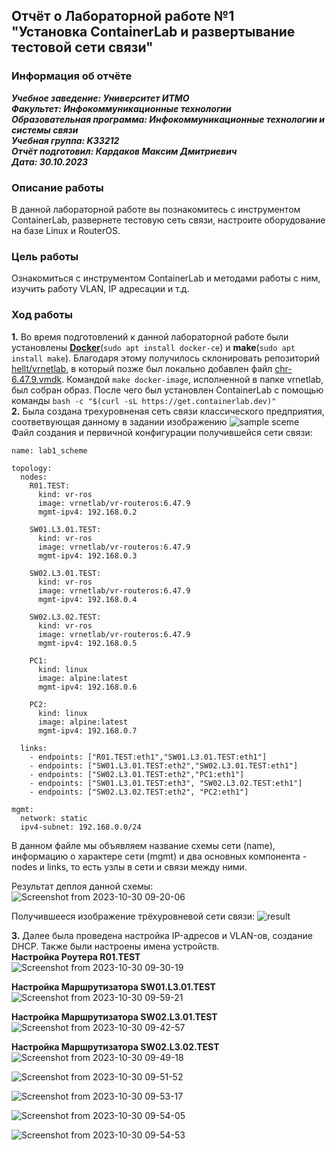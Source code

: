 ## Отчёт о Лабораторной работе №1 <br>"Установка ContainerLab и развертывание тестовой сети связи"

### Информация об отчёте

***Учебное заведение: Университет ИТМО***  
***Факультет: Инфокоммуникационные технологии***  
***Образовательная программа: Инфокоммуникационные технологии и системы связи***  
***Учебная группа: K33212***  
***Отчёт подготовил: Кардаков Максим Дмитриевич***  
***Дата: 30.10.2023***  

### Описание работы

В данной лабораторной работе вы познакомитесь с инструментом ContainerLab, развернете тестовую сеть связи, настроите оборудование на базе Linux и RouterOS.

### Цель работы

Ознакомиться с инструментом ContainerLab и методами работы с ним, изучить работу VLAN, IP адресации и т.д.

### Ход работы

**1.** Во время подготовлений к данной лабораторной работе были установлены [**Docker**](https://www.docker.com/)(```sudo apt install docker-ce```) и **make**(```sudo apt install make```). Благодаря этому получилось склонировать репозиторий [hellt/vrnetlab](https://github.com/hellt/vrnetlab), в который позже был локально добавлен файл [chr-6.47.9.vmdk](https://download.mikrotik.com/routeros/6.47.9/chr-6.47.9.vmdk). Командой ```make docker-image```, исполненной в папке vrnetlab, был собран образ. После чего был установлен ContainerLab с помощью команды ```bash -c "$(curl -sL https://get.containerlab.dev)"```  
**2.** Была создана трехуровненая сеть связи классического предприятия, соответвующая данному в задании изображению ![sample sceme](https://itmo-ict-faculty.github.io/introduction-in-routing/education/labs2023_2024/lab1/3tiernetwork.png) <br> Файл создания и первичной конфигурации получившейся сети связи:
  ```
  name: lab1_scheme

  topology:
    nodes:
      R01.TEST:
        kind: vr-ros
        image: vrnetlab/vr-routeros:6.47.9
        mgmt-ipv4: 192.168.0.2
      
      SW01.L3.01.TEST:
        kind: vr-ros
        image: vrnetlab/vr-routeros:6.47.9
        mgmt-ipv4: 192.168.0.3

      SW02.L3.01.TEST:
        kind: vr-ros
        image: vrnetlab/vr-routeros:6.47.9
        mgmt-ipv4: 192.168.0.4

      SW02.L3.02.TEST:
        kind: vr-ros
        image: vrnetlab/vr-routeros:6.47.9
        mgmt-ipv4: 192.168.0.5

      PC1:
        kind: linux
        image: alpine:latest
        mgmt-ipv4: 192.168.0.6

      PC2:
        kind: linux
        image: alpine:latest
        mgmt-ipv4: 192.168.0.7

    links:
      - endpoints: ["R01.TEST:eth1","SW01.L3.01.TEST:eth1"]
      - endpoints: ["SW01.L3.01.TEST:eth2","SW02.L3.01.TEST:eth1"]
      - endpoints: ["SW02.L3.01.TEST:eth2","PC1:eth1"]
      - endpoints: ["SW01.L3.01.TEST:eth3", "SW02.L3.02.TEST:eth1"]
      - endpoints: ["SW02.L3.02.TEST:eth2", "PC2:eth1"]

  mgmt:
    network: static
    ipv4-subnet: 192.168.0.0/24
  ```

В данном файле мы объявляем название схемы сети (name), информацию о характере сети (mgmt) и два основных компонента - nodes и links, то есть узлы в сети и связи между ними.  

Результат деплоя данной схемы: ![Screenshot from 2023-10-30 09-20-06](https://github.com/shuNya19/2023_2024-introduction_in_routing-k33212-kardakov-m-d/assets/66511121/05c9cc91-d9f9-4f23-8389-157dd6fd1148)

Получившееся изображение трёхуровневой сети связи: ![result](https://github.com/shuNya19/2023_2024-introduction_in_routing-k33212-kardakov-m-d/assets/66511121/8d2cd628-a6e7-451e-bc85-330d6e0e756d)


**3.** Далее была проведена настройка IP-адресов и VLAN-ов, создание DHCP. Также были настроены имена устройств.<br>
  **Настройка Роутера R01.TEST**  
  ![Screenshot from 2023-10-30 09-30-19](https://github.com/shuNya19/2023_2024-introduction_in_routing-k33212-kardakov-m-d/assets/66511121/8e89be97-92e5-4708-bb60-149987e99dd4)  

  **Настройка Маршрутизатора SW01.L3.01.TEST**  
  ![Screenshot from 2023-10-30 09-59-21](https://github.com/shuNya19/2023_2024-introduction_in_routing-k33212-kardakov-m-d/assets/66511121/32b1d27c-f757-48e4-8db0-09665e5e62da)

  **Настройка Маршрутизатора SW02.L3.01.TEST**  
  ![Screenshot from 2023-10-30 09-42-57](https://github.com/shuNya19/2023_2024-introduction_in_routing-k33212-kardakov-m-d/assets/66511121/4066cb98-19f7-4e08-a99c-3419781e095c)

  **Настройка Маршрутизатора SW02.L3.02.TEST**  
  ![Screenshot from 2023-10-30 09-49-18](https://github.com/shuNya19/2023_2024-introduction_in_routing-k33212-kardakov-m-d/assets/66511121/3f8a5c63-86fa-40e0-9744-8a9b37f68e77)

  ![Screenshot from 2023-10-30 09-51-52](https://github.com/shuNya19/2023_2024-introduction_in_routing-k33212-kardakov-m-d/assets/66511121/0e2fd07d-c31c-4439-8f35-8118a9f7d063)

  ![Screenshot from 2023-10-30 09-53-17](https://github.com/shuNya19/2023_2024-introduction_in_routing-k33212-kardakov-m-d/assets/66511121/094bd32a-92b6-4cac-94e2-31b4187b9f76)

  ![Screenshot from 2023-10-30 09-54-05](https://github.com/shuNya19/2023_2024-introduction_in_routing-k33212-kardakov-m-d/assets/66511121/5c389912-e618-4f17-b0fe-3dd266c9cbe1)

  ![Screenshot from 2023-10-30 09-54-53](https://github.com/shuNya19/2023_2024-introduction_in_routing-k33212-kardakov-m-d/assets/66511121/9a8c6a7b-2adb-476f-a6e1-2d9a218e9154)




